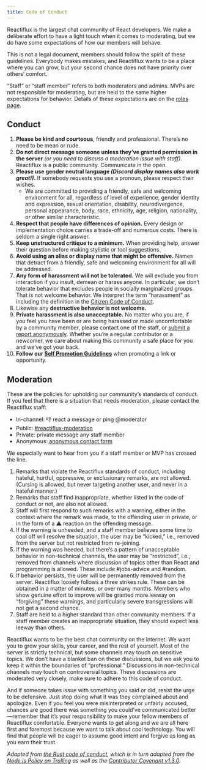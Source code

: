 ```yaml
---
title: Code of Conduct
---
```


Reactiflux is the largest chat community of React developers. We make a deliberate effort to have a light touch when it comes to moderating, but we do have some expectations of how our members will behave.

This is not a legal document, members should follow the spirit of these guidelines. Everybody makes mistakes, and Reactiflux wants to be a place where you can grow, but your second chance does not have priority over others’ comfort.

“Staff” or “staff member” refers to both moderators and admins. MVPs are not responsible for moderating, but are held to the same higher expectations for behavior. Details of these expectations are on the [roles page](/roles).

## Conduct

1. **Please be kind and courteous**, friendly and professional. There’s no need to be mean or rude.
1. **Do not direct message someone unless they’ve granted permission in the server** _(or you need to discuss a moderation issue with staff)_. Reactiflux is a public community. Communicate in the open.
1. **Please use gender neutral language _(Discord display names also work great!)_.** If somebody requests you use a pronoun, please respect their wishes.
   - We are committed to providing a friendly, safe and welcoming environment for all, regardless of level of experience, gender identity and expression, sexual orientation, disability, neurodivergence, personal appearance, body, race, ethnicity, age, religion, nationality, or other similar characteristic.
1. **Respect that people have differences of opinion.** Every design or implementation choice carries a trade-off and numerous costs. There is seldom a single right answer.
1. **Keep unstructured critique to a minimum.** When providing help, answer their question before making stylistic or tool suggestions.
1. **Avoid using an alias or display name that might be offensive.** Names that detract from a friendly, safe and welcoming environment for all will be addressed.
1. **Any form of harassment will not be tolerated.** We will exclude you from interaction if you insult, demean or harass anyone. In particular, we don’t tolerate behavior that excludes people in socially marginalized groups. That is not welcome behavior. We interpret the term “harassment” as including the definition in the [Citizen Code of Conduct](https://github.com/stumpsyn/policies/blob/master/citizen_code_of_conduct.md#4-unacceptable-behavior).
1. Likewise any **destructive behavior is not welcome.**
1. **Private harassment is also unacceptable.** No matter who you are, if you feel you have been or are being harassed or made uncomfortable by a community member, please contact one of the staff, or [submit a report anonymously](/contact/). Whether you’re a regular contributor or a newcomer, we care about making this community a safe place for you and we’ve got your back.
1. **Follow our [Self Promotion Guidelines](/promotion/)** when promoting a link or opportunity.

## Moderation

These are the policies for upholding our community’s standards of conduct. If you feel that there is a situation that needs moderation, please contact the Reactiflux staff:

- In-channel: 👎 react a message or ping @moderator
- Public: [#reactiflux-moderation](https://discord.gg/BkSU7Ju)
- Private: private message any staff member
- Anonymous: [anonymous contact form](/contact/)

We especially want to hear from you if a staff member or MVP has crossed the line.

1. Remarks that violate the Reactiflux standards of conduct, including hateful, hurtful, oppressive, or exclusionary remarks, are not allowed. (Cursing is allowed, but never targeting another user, and never in a hateful manner.)
1. Remarks that staff find inappropriate, whether listed in the code of conduct or not, are also not allowed.
1. Staff will first respond to such remarks with a warning, either in the context where the remark was made, to the offending user in private, or in the form of a ⚠️ reaction on the offending message.
1. If the warning is unheeded, and a staff member believes some time to cool off will resolve the situation, the user may be “kicked,” i.e., removed from the server but not restricted from re-joining.
1. If the warning was heeded, but there’s a pattern of unacceptable behavior in non-technical channels, the user may be “restricted”, i.e., removed from channels where discussion of topics other than React and programming is allowed. These include #jobs-advice and #random.
1. If behavior persists, the user will be permanently removed from the server. Reactiflux loosely follows a three strikes rule. These can be obtained in a matter of minutes, or over many months. Members who show genuine effort to improve will be granted more leeway on “forgiving” these warnings, and particularly severe transgressions will not get a second chance.
1. Staff are held to a higher standard than other community members. If a staff member creates an inappropriate situation, they should expect less leeway than others.

Reactiflux wants to be the best chat community on the internet. We want you to grow your skills, your career, and the rest of yourself. Most of the server is strictly technical, but some channels may touch on sensitive topics. We don’t have a blanket ban on these discussions, but we ask you to keep it within the boundaries of “professional.” Discussions in non-technical channels may touch on controversial topics. These discussions are moderated very closely, make sure to adhere to this code of conduct.

And if someone takes issue with something you said or did, resist the urge to be defensive. Just stop doing what it was they complained about and apologize. Even if you feel you were misinterpreted or unfairly accused, chances are good there was something you could’ve communicated better—remember that it’s your responsibility to make your fellow members of Reactiflux comfortable. Everyone wants to get along and we are all here first and foremost because we want to talk about cool technology. You will find that people will be eager to assume good intent and forgive as long as you earn their trust.

_Adapted from [the Rust code of conduct](https://www.rust-lang.org/policies/code-of-conduct), which is in turn adapted from the [Node.js Policy on Trolling](http://blog.izs.me/post/30036893703/policy-on-trolling) as well as the [Contributor Covenant v1.3.0](https://www.contributor-covenant.org/version/1/3/0/)._
